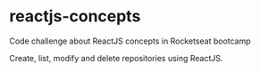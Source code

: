 # reactjs-concepts
Code challenge about ReactJS concepts in Rocketseat bootcamp

Create, list, modify and delete repositories using ReactJS.
